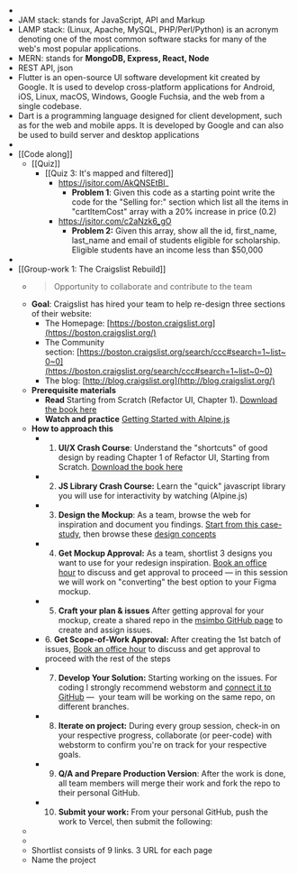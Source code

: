 -
- JAM stack: stands for JavaScript, API and Markup
- LAMP stack: (Linux, Apache, MySQL, PHP/Perl/Python) is an acronym denoting one of the most common software stacks for many of the web's most popular applications.
- MERN: stands for **MongoDB, Express, React, Node**
- REST API, json
- Flutter is an open-source UI software development kit created by Google. It is used to develop cross-platform applications for Android, iOS, Linux, macOS, Windows, Google Fuchsia, and the web from a single codebase.
- Dart is a programming language designed for client development, such as for the web and mobile apps. It is developed by Google and can also be used to build server and desktop applications
-
- [[Code along]]
	- [[Quiz]]
		- [[Quiz 3: It's mapped and filtered]]
			- https://jsitor.com/AkQNSEtBl_
				- **Problem 1**: Given this code as a starting point write the code for the "Selling for:" section which list all the items in "cartItemCost" array with a 20% increase in price (0.2)
			- https://jsitor.com/c2aNzk6_gO
				- **Problem 2:** Given this array, show all the id, first_name, last_name and email of students eligible for scholarship.  Eligible students have an income less than $50,000
-
- [[Group-work 1: The Craigslist Rebuild]]
	- >Opportunity to collaborate and contribute to the team
	- **Goal**: Craigslist has hired your team to help re-design three sections of their website:
		- The Homepage: [https://boston.craigslist.org](https://boston.craigslist.org/)
		- The Community section: [https://boston.craigslist.org/search/ccc#search=1~list~0~0](https://boston.craigslist.org/search/ccc#search=1~list~0~0)
		- The blog: [http://blog.craigslist.org](http://blog.craigslist.org/)
	- **Prerequisite materials**
		- **Read** Starting from Scratch (Refactor UI, Chapter 1). [Download the book here](https://raw.githubusercontent.com/msimbo/student-hub-old/main/resources/Refactor%20UI.pdf)
		- **Watch and practice** [Getting Started with Alpine.js](https://www.youtube.com/watch?time_continue=2&v=1rDU3Y0Wlnw&embeds_euri=https%3A%2F%2Fprograms.ulem.org%2F&embeds_origin=https%3A%2F%2Fprograms.ulem.org&source_ve_path=MjM4NTE&feature=emb_title)
	- **How to approach this**
		- 1. **UI/X Crash Course**: Understand the "shortcuts" of good design by reading Chapter 1 of Refactor UI, Starting from Scratch. [Download the book here](https://raw.githubusercontent.com/msimbo/student-hub-old/main/resources/Refactor%20UI.pdf)
		- 2. **JS Library Crash Course:** Learn the "quick" javascript library you will use for interactivity by watching (Alpine.js)
		- 3. **Design the Mockup**: As a team, browse the web for inspiration and document you findings. [Start from this case-study](https://www.behance.net/gallery/130770383/Craigslist-Redesign-Case-Study-Concept?locale=en_US), then browse these [design concepts](https://dribbble.com/tags/craigslist)
		- 4. **Get Mockup Approval:** As a team, shortlist 3 designs you want to use for your redesign inspiration. [Book an office hour](https://calendarhero.to/msimbooffice) to discuss and get approval to proceed — in this session we will work on "converting" the best option to your Figma mockup.
		- 5. **Craft your plan & issues** After getting approval for your mockup, create a shared repo in the [msimbo GitHub page](https://github.com/orgs/msimbo/repositories) to create and assign issues.
		- 6. **Get Scope-of-Work Approval:** After creating the 1st batch of issues, [Book an office hour](https://calendarhero.to/msimbooffice) to discuss and get approval to proceed with the rest of the steps
		- 7. **Develop Your Solution:** Starting working on the issues. For coding I strongly recommend webstorm and [connect it to GitHub](https://www.google.com/url?sa=t&rct=j&q=&esrc=s&source=web&cd=&cad=rja&uact=8&ved=2ahUKEwiVtPDoiov9AhVDk4kEHcq4Az0QwqsBegQIDBAF&url=https%3A%2F%2Fwww.youtube.com%2Fwatch%3Fv%3DiV0iW8L6yt8&usg=AOvVaw3vCNj-5zjNSuWKcep-UDDf) —  your team will be working on the same repo, on different branches.
		- 8. **Iterate on project:** During every group session, check-in on your respective progress, collaborate (or peer-code) with webstorm to confirm you're on track for your respective goals.
		- 9. **Q/A and Prepare Production Version**: After the work is done, all team members will merge their work and fork the repo to their personal GitHub.
		- 10. **Submit your work:** From your personal GitHub, push the work to Vercel, then submit the following:
	-
	-
	- Shortlist consists of 9 links. 3 URL for each page
	- Name the project